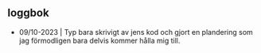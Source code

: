 ## loggbok
* 09/10-2023 |
Typ bara skrivigt av jens kod och gjort en plandering som jag förmodligen bara delvis kommer hålla mig till.
